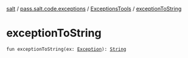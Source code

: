 [salt](../../index.md) / [pass.salt.code.exceptions](../index.md) / [ExceptionsTools](index.md) / [exceptionToString](./exception-to-string.md)

# exceptionToString

`fun exceptionToString(ex: `[`Exception`](https://docs.oracle.com/javase/6/docs/api/java/lang/Exception.html)`): `[`String`](https://kotlinlang.org/api/latest/jvm/stdlib/kotlin/-string/index.html)